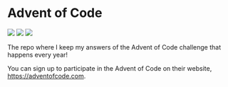 # Advent of Code
![](https://img.shields.io/badge/day%20📅-6-blue)
![](https://img.shields.io/badge/stars%20⭐-10-yellow)
![](https://img.shields.io/badge/days%20completed-5-red)

The repo where I keep my answers of the Advent of Code challenge that happens every year!

You can sign up to participate in the Advent of Code on their website, https://adventofcode.com.
